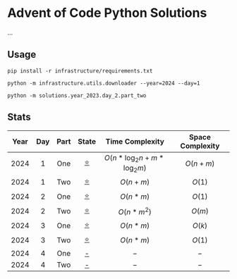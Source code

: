 # Advent of Code Python Solutions

...

## Usage

```shell
pip install -r infrastructure/requirements.txt
```

```shell
python -m infrastructure.utils.downloader --year=2024 --day=1
```

```shell
python -m solutions.year_2023.day_2.part_two
```


## Stats

| Year | Day | Part |                   State                    |        Time Complexity         | Space Complexity |
|:----:|:---:|:----:|:------------------------------------------:|:------------------------------:|:----------------:|
| 2024 |  1  | One  | [⭐](solutions/year_2024/day_1/part_one.py) | $O(n*\log_2{n} + m*\log_2{m})$ |     $O(n+m)$     |
| 2024 |  1  | Two  | [⭐](solutions/year_2024/day_1/part_two.py) |            $O(n+m)$            |      $O(1)$      |
| 2024 |  2  | One  | [⭐](solutions/year_2024/day_2/part_one.py) |            $O(n*m)$            |      $O(1)$      |
| 2024 |  2  | Two  | [⭐](solutions/year_2024/day_2/part_two.py) |           $O(n*m^2)$           |      $O(m)$      |
| 2024 |  3  | One  | [⭐](solutions/year_2024/day_3/part_one.py) |            $O(n*m)$            |      $O(k)$      |
| 2024 |  3  | Two  | [⭐](solutions/year_2024/day_3/part_two.py) |            $O(n*m)$            |      $O(1)$      |
| 2024 |  4  | One  | [-](solutions/year_2024/day_4/part_one.py) |              $-$               |       $-$        |
| 2024 |  4  | Two  | [-](solutions/year_2024/day_4/part_two.py) |              $-$               |       $-$        |

